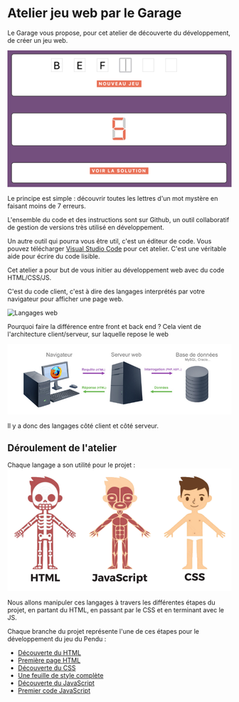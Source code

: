 # Atelier jeu web par le Garage
Le Garage vous propose, pour cet atelier de découverte du développement, de créer un jeu web. 

![le jeu](ressources/jeu_web.png)

Le principe est simple : découvrir toutes les lettres d'un mot mystère en faisant moins de 7 erreurs.

L'ensemble du code et des instructions sont sur Github, un outil collaboratif de gestion de versions très utilisé en développement.

Un autre outil qui pourra vous être util, c'est un éditeur de code. Vous pouvez télécharger [Visual Studio Code](https://code.visualstudio.com/) pour cet atelier. C'est une véritable aide pour écrire du code lisible.

Cet atelier a pour but de vous initier au développement web avec du code HTML/CSS/JS.

C'est du code client, c'est à dire des langages interprétés par votre navigateur pour afficher une page web.

![Langages web](https://www.alticreation.com/uploads/iceberg-front-end-back-end-developers.jpg)

Pourquoi faire la différence entre front et back end ?
Cela vient de l'architecture client/serveur, sur laquelle repose le web

![architecture client/serveur](ressources/client-serveur.jpg)

Il y a donc des langages côté client et côté serveur.

## Déroulement de l'atelier

Chaque langage a son utilité pour le projet :
![langage serveur](ressources/html.png)

Nous allons manipuler ces langages à travers les différentes étapes du projet, en partant du HTML, en passant par le CSS et en terminant avec le JS.

Chaque branche du projet représente l'une de ces étapes pour le développement du jeu du Pendu :
* [Découverte du HTML](https://github.com/JaminNormand/le-garage-le-jeu/tree/step-1)
* [Première page HTML](https://github.com/JaminNormand/le-garage-le-jeu/tree/step-2)
* [Découverte du CSS](https://github.com/JaminNormand/le-garage-le-jeu/tree/step-3)
* [Une feuille de style complète](https://github.com/JaminNormand/le-garage-le-jeu/tree/step-4)
* [Découverte du JavaScript](https://github.com/JaminNormand/le-garage-le-jeu/tree/step-5)
* [Premier code JavaScript](https://github.com/JaminNormand/le-garage-le-jeu/tree/step-6)
